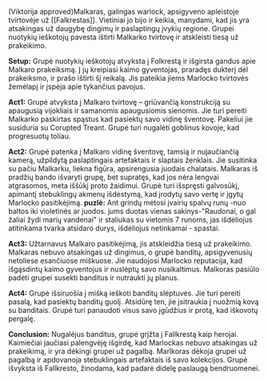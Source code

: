 (Viktorija approved)Malkaras, galingas warlock, apsigyveno apleistoje tvirtovėje už [[Falkrestas]]. Vietiniai jo bijo ir keikia, manydami, kad jis yra atsakingas už daugybę dingimų ir paslaptingų įvykių regione. Grupei nuotykių ieškotojų pavesta ištirti Malkarko tvirtovę ir atskleisti tiesą už prakeikimo.

**Setup:** 
Grupė nuotykių ieškotojų atvyksta į Folkrestą ir išgirsta gandus apie Malkaro prakeiksmą. Į jų kreipiasi kaimo gyventojas, praradęs dukterį dėl prakeiksmo, ir prašo ištirti šį reikalą. Jis pateikia jiems Marlocko tvirtovės žemėlapį ir įspėja apie tykančius pavojus.

**Act1:**
Grupė atvyksta į Malkaro tvirtovę – griūvančią konstrukciją su apaugusią vijokliais ir samanomis apaugusiomis sienomis. Jie turi pereiti Malkarko paskirtas spąstus kad pasiektų savo vidinę šventovę. Pakeliui jie susiduria su Corupted Treant. Grupė turi nugalėti goblinus kovoje, kad progresuotų toliau.

**Act2:**
Grupė patenka į Malkaro vidinę šventovę, tamsią ir nujaučiančią kamerą, užpildytą paslaptingais artefaktais ir slaptais ženklais. Jie susitinka su pačiu Malkarku, liekna figūra, apsirengusia juodais chalatais. Malkaras iš pradžių bando išvaryti grupę, bet supratęs, kad jos nėra lengvai atgrasomos, meta iššūkį proto žaidimui. Grupė turi išspręsti galvosūkį, apimantį stebuklingų akmenų išdėstymą, kad įrodytų savo vertę ir įgytų Marlocko pasitikėjimą.
**puzlė:**
Ant grindų mėtosi įvairių spalvų runų -nuo baltos iki violetinės ar juodos. jums duotas vienas sakinys-"Raudonai, o gal žaliai žydi marių vandenai" ir staliukas su vietomis 7 runoms, jas išdėliojus atitinkama tvarka atsidaro durys, išdėliojus netinkamai - spastai.

**Act3:**
Užtarnavus Malkaro pasitikėjimą, jis atskleidžia tiesą už prakeikimo. Malkaras nebuvo atsakingas už dingimus, o grupė banditų, apsigyvenusių netoliese esančiuose miškuose. Jie naudojosi Marlocko reputacija, kad išgąsdintų kaimo gyventojus ir nuslėptų savo nusikaltimus. Malkoras pasiūlo padėti grupei susekti banditus ir nutraukti jų planus.

**Act4:**
Grupė išsiruošia į mišką ieškoti banditų slėptuvės. Jie turi pereiti pasalą, kad pasiektų banditų guolį. Atsidūrę ten, jie įsitraukia į nuožmią kovą su banditais. Grupė turi panaudoti visus savo įgūdžius ir protą, kad iškovotų pergalę.

**Conclusion:**
Nugalėjus banditus, grupė grįžta į Fallkrestą kaip herojai. Kaimiečiai jaučiasi palengvėję išgirdę, kad Marlockas nebuvo atsakingas už prakeikimą, ir yra dėkingi grupei už pagalbą. Marlkoras dėkoja grupei už pagalbą ir apdovanoja stebuklingais artefaktais iš savo kolekcijos. Grupė išvyksta iš Fallkresto, žinodama, kad padarė didelę paslaugą bendruomenei.